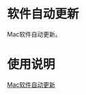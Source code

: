 # 软件自动更新
Mac软件自动更新。

# 使用说明
[Mac软件自动更新](https://dev-coco.github.io/blog/Automatic-Software-Update.html)
